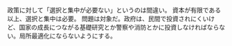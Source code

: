 
政策に対して「選択と集中が必要ない」というのは間違い。
資本が有限である以上、選択と集中は必要。
問題は対象だ。政府は、民間で投資されにくいけど、国家の成長につながる基礎研究とか警察や消防とかに投資しなければならない。局所最適化にならないようにする。
